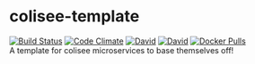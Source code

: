 # colisee-template  
[![Build Status](https://travis-ci.org/siggame/colisee-template.svg?branch=master)](https://travis-ci.org/siggame/colisee-template)  [![Code Climate](https://img.shields.io/codeclimate/github/siggame/colisee-template.svg)](https://codeclimate.com/github/siggame/colisee-template) [![David](https://img.shields.io/david/siggame/colisee-template.svg)]() [![David](https://img.shields.io/david/dev/siggame/colisee-template.svg)]() [![Docker Pulls](https://img.shields.io/docker/pulls/siggame/colisee-template.svg)](https://hub.docker.com/r/siggame/colisee-template/)  
A template for colisee microservices to base themselves off!  
